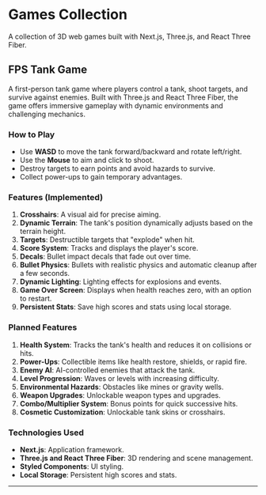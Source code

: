 # Games Collection

A collection of 3D web games built with Next.js, Three.js, and React Three Fiber.

## FPS Tank Game

A first-person tank game where players control a tank, shoot targets, and survive against enemies. Built with Three.js and React Three Fiber, the game offers immersive gameplay with dynamic environments and challenging mechanics.

### How to Play

- Use **WASD** to move the tank forward/backward and rotate left/right.
- Use the **Mouse** to aim and click to shoot.
- Destroy targets to earn points and avoid hazards to survive.
- Collect power-ups to gain temporary advantages.

### Features (Implemented)

1. **Crosshairs**: A visual aid for precise aiming.
2. **Dynamic Terrain**: The tank's position dynamically adjusts based on the terrain height.
3. **Targets**: Destructible targets that "explode" when hit.
4. **Score System**: Tracks and displays the player's score.
5. **Decals**: Bullet impact decals that fade out over time.
6. **Bullet Physics**: Bullets with realistic physics and automatic cleanup after a few seconds.
7. **Dynamic Lighting**: Lighting effects for explosions and events.
8. **Game Over Screen**: Displays when health reaches zero, with an option to restart.
9. **Persistent Stats**: Save high scores and stats using local storage.

### Planned Features

1. **Health System**: Tracks the tank's health and reduces it on collisions or hits.
2. **Power-Ups**: Collectible items like health restore, shields, or rapid fire.
3. **Enemy AI**: AI-controlled enemies that attack the tank.
4. **Level Progression**: Waves or levels with increasing difficulty.
5. **Environmental Hazards**: Obstacles like mines or gravity wells.
6. **Weapon Upgrades**: Unlockable weapon types and upgrades.
7. **Combo/Multiplier System**: Bonus points for quick successive hits.
8. **Cosmetic Customization**: Unlockable tank skins or crosshairs.

### Technologies Used

- **Next.js**: Application framework.
- **Three.js and React Three Fiber**: 3D rendering and scene management.
- **Styled Components**: UI styling.
- **Local Storage**: Persistent high scores and stats.

---
